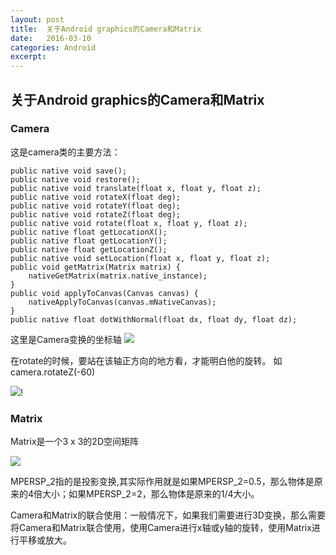 ```yaml
---
layout: post
title:  关于Android graphics的Camera和Matrix 
date:   2016-03-10 
categories: Android
excerpt: 
---
```


## 关于Android graphics的Camera和Matrix

### Camera

这是camera类的主要方法：
	
	public native void save();
	public native void restore();
	public native void translate(float x, float y, float z);
	public native void rotateX(float deg);
	public native void rotateY(float deg);
	public native void rotateZ(float deg);
	public native void rotate(float x, float y, float z);
	public native float getLocationX();
	public native float getLocationY();
	public native float getLocationZ();
	public native void setLocation(float x, float y, float z);
	public void getMatrix(Matrix matrix) {
	    nativeGetMatrix(matrix.native_instance);
	}
	public void applyToCanvas(Canvas canvas) {
	    nativeApplyToCanvas(canvas.mNativeCanvas);
	}
	public native float dotWithNormal(float dx, float dy, float dz);

这里是Camera变换的坐标轴
![](/img/20150117092512161.png)

在rotate的时候，要站在该轴正方向的地方看，才能明白他的旋转。
如 camera.rotateZ(-60)

![](/Users/tindle/Desktop/20150117092514165.png)!


### Matrix

Matrix是一个3 x 3的2D空间矩阵

![](/Users/tindle/Desktop/1349614431_7130.png)

MPERSP_2指的是投影变换,其实际作用就是如果MPERSP_2=0.5，那么物体是原来的4倍大小；如果MPERSP_2=2，那么物体是原来的1/4大小。

Camera和Matrix的联合使用：一般情况下，如果我们需要进行3D变换，那么需要将Camera和Matrix联合使用，使用Camera进行x轴或y轴的旋转，使用Matrix进行平移或放大。